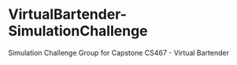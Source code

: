 # VirtualBartender-SimulationChallenge
Simulation Challenge Group for Capstone CS467 - Virtual Bartender
